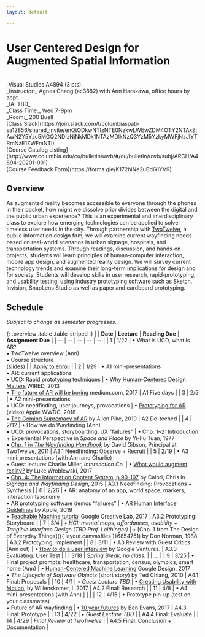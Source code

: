 ```yaml
---
layout: default

---
```


# User Centered Design for Augmented Spatial Information

<br>
_Visual Studies A4894 (3 pts)_ <br>
_Instructor:_ Agnes Chang (ac3882) with Ann Harakawa, office hours by appt. <br>
_IA: TBD_<br>
_Class Time:_ Wed 7-9pm <br>
_Room:_ 200 Buell <br>
[Class Slack](https://join.slack.com/t/columbiaspati-sa12856/shared_invite/enQtODkwNTIzNTE0NzkwLWEwZDM4OTY2NTAxZjAwN2Y5Yzc5MGQ2NDIzNjNkMDk1NTAzMDlkNzQ3YzM5YzkyMWFjNzJlYTRmNzE1ZWFmNTI) <br>
[Course Catalog Listing](http://www.columbia.edu/cu/bulletin/uwb/#/cu/bulletin/uwb/subj/ARCH/A4894-20201-001) <br>
[Course Feedback Form](https://forms.gle/K172biNe2uBdG1YV9) <br>

## Overview

As augmented reality becomes accessible to everyone through the phones in their pocket, how might we dissolve prior divides between the digital and the public urban experience? This is an experimental and interdisciplinary class to explore how emerging technologies can be applied to solve timeless user needs in the city. Through partnership with [TwoTwelve](http://www.twotwelve.com/), a public information design firm, we will examine current wayfinding needs based on real-world scenarios in urban signage, hospitals, and transportation systems. Through readings, discussion, and hands‐on projects, students will learn principles of human‐computer interaction, mobile app design, and augmented reality design. We will survey current technology trends and examine their long-term implications for design and for society. Students will develop skills in user research, rapid‐prototyping, and usability testing, using industry prototyping software such as Sketch, Invision, SnapLens Studio as well as paper and cardboard prototyping.


## Schedule
_Subject to change as semester progresses._

{: .overview .table .table-striped :}
|  | **Date** | **Lecture** | **Reading Due** | **Assignment Due** |
| -- | -- | -- | -- | -- |
| 1        | 1/22     | • What is UCD, what is AR?<br>• TwoTwelve overview (Ann)<br>• Course structure<br>([slides](https://docs.google.com/presentation/d/13yrgzOjsCOtmdtj6PEFNqrDayXyoDiWz1_qs4MgI0Iw/edit?usp=sharing)) |                                                                                                                                                                                                                                                                                 | [Apply to enroll](https://forms.gle/dKc8YTB8YCKDW2Ya6) |
| 2        | 1/29   | • A1 mini-presentations<br>• AR: current applications<br>• UCD: Rapid prototyping techniques           | • [Why Human-Centered Design Matters](https://www.wired.com/insights/2013/12/human-centered-design-matters/) WIRED, 2013<br>• [The future of AR will be boring](https://medium.com/@warronbebster/the-future-of-augmented-reality-will-be-boring-fc95be238ef4) medium.com, 2017 | A1 Five days |
| 3        | 2/5      | • A2 mini-presentations<br>• UCD: needfinding, user journeys, provocations                             | • [Prototyping for AR](https://developer.apple.com/videos/play/wwdc2018/808/) (video) Apple WWDC, 2018<br>• [The Coming Supremacy of AR](https://allenpike.com/2019/the-supremacy-of-ar) by Allen Pike, 2019                                                                        | A2 De-teched                                           |
| 4        | 2/12     | • How we do Wayfinding (Ann)<br>• UCD: provocations, storyboarding, UX "failures"                                                   | • Chp. 1~2: Introduction + Experiential Perspective in _Space and Place_ by Yi-Fu Tuan, 1977<br>• [Chp. 1 in _The Wayfinding Handbook_](https://issuu.com/papress/docs/wayfinding-handbook) by David Gibson, Principal at TwoTwelve, 2011                                                                                                                                                                      | A3.1 Needfinding: Observe + Recruit                  |
| 5        | 2/19     | • A3 mini-presentations (with Ann and Charlie)<br>• Guest lecture: Charlie Miller, _Intersection Co._ | • [What would augment reality?](https://www.lukew.com/ff/entry.asp?1974) by Luke Wroblewski, 2017<br>• [Chp. 4: The Information Content System, p.90-107](https://clio.columbia.edu/catalog/11557934) by Calori, Chris in _Signage and Wayfinding Design_, 2015 | A3.1 Needfinding: Provocations + Synthesis             |
| 6        | 2/26     | • AR: anatomy of an app, world space, markers, interaction taxonomy<br>• AR prototyping software demos “failures”                           | • [AR Human Interface Guidelines](https://developer.apple.com/ios/human-interface-guidelines/technologies/augmented-reality/) by Apple, 2019<br>• [Teachable Machine tutorial](https://teachablemachine.withgoogle.com/) Google Creative Lab, 2017                                                                                                                                                                                                                 | A3.2 Prototyping: Storyboard                           |
| 7        | 3/4      | • *HCI: mental maps, affordances, usability + Tangible Interface Design (TBD Prof. Leithinger)*        | • [Chp. 1 from The Design of Everyday Things]({{ layout.canvasfiles }}6854751) by Don Norman, 1988                                                                                                                                    | A3.2 Prototyping: Implement                            |
| 8        | 3/11     | • A3 Review with Guest Critics (Ann out)                                                               | • [How to do a user interview](https://www.youtube.com/watch?v=Qq3OiHQ-HCU) by Google Ventures.                                                                                                                                                                                 | A3.3 Evaluating: User Test                             |
|          | 3/18     | S*pring Break, no class.*                                                                              |                                                                                                                                                                                                                                                                                 | …                                                      |
| 9        | 3/25     | • Final project prompts: healthcare, transportation, census, olympics, smart home (Ann)                | • [Human-Centered Machine Learning](https://medium.com/google-design/human-centered-machine-learning-a770d10562cd) Google Design, 2017<br>• _The Lifecycle of Software Objects_ (short story) by Ted Chiang, 2010                                                                                                                                        | A4.1 Final: Proposals                                  |
| 10       | 4/1      | • *Guest Lecture TBD*                                                                                  | • [Creating Usability with Motion](https://medium.com/ux-in-motion/creating-usability-with-motion-the-ux-in-motion-manifesto-a87a4584ddc), by Willenskomer, I. 2017                                                                                                             | A4.2 Final: Research                                   |
| 11       | 4/8      | • A4 mini-presentations (with Ann)                                                                     |                                                                                                                                                                                                                                                                                 |                                                        |
| 12       | 4/15     | • Prototype pin-up (test on your classmates)<br>• Future of AR wayfinding                              | • [10 year futures](https://www.ben-evans.com/benedictevans/2017/11/29/presentation-ten-year-futures) by Ben Evans, 2017                                                                                                                                                        | A4.3 Final: Prototype                                  |
| 13       | 4/22     | • *Guest Lecture TBD*                                                                                  |                                                                                                                                                                                                                                                                                 | A4.4 Final: Evaluate                                   |
| 14       | 4/29     | *Final Review at TwoTwelve*                                                                      |                                                                                                                                                                                                                                                                                 | A4.5 Final: Conclusion + Documentation                 |
